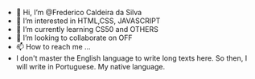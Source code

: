 
- 👋 Hi, I’m @Frederico Caldeira da Silva
- 👀 I’m interested in HTML,CSS, JAVASCRIPT
- 🌱 I’m currently learning  CS50 and OTHERS
- 💞️ I’m looking to collaborate on OFF
- 📫 How to reach me ...
- I don't master the English language to write long texts here. So then, I will write in Portuguese. My native language.
<!---
Dericofredy/Dericofredy is a ✨ special ✨ repository because its `README.md` (this file) appears on your GitHub profile.
You can click the Preview link to take a look at your changes.
--->

